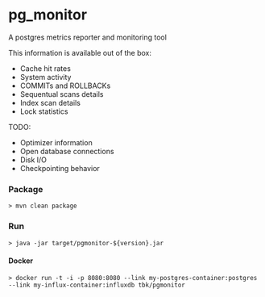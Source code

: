 pg_monitor
====
A postgres metrics reporter and monitoring tool

This information is available out of the box:
- Cache hit rates
- System activity
- COMMITs and ROLLBACKs
- Sequentual scans details
- Index scan details
- Lock statistics

TODO:
- Optimizer information
- Open database connections
- Disk I/O
- Checkpointing behavior


### Package
```
> mvn clean package
```

### Run
```
> java -jar target/pgmonitor-${version}.jar
```

#### Docker
```
> docker run -t -i -p 8080:8080 --link my-postgres-container:postgres --link my-influx-container:influxdb tbk/pgmonitor
```